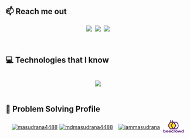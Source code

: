 <!-- [![MERN Stack Developer.](./assets/banner3.PNG)](https://github.com/masud-rana44) -->

<!-- 📌 _Here are a few things that describe me:_

- 💼 &nbsp;I am currently working as a Junior Software Engineer
- 🎓 &nbsp;I recently completed my BSc in computer science & engineering
- 🌱 &nbsp;I’m currently learning Next.js, TypeScript, Prisma -->
<!-- - 🔭 &nbsp;Personal goal ─ Will spend more time learning new and advanced technologies -->

<p align="center">

## 📫 Reach me out

<div align="center">
<p align="center">
<a href="https://www.linkedin.com/in/masud-rana-in/"><img src="https://img.shields.io/badge/LinkedIn-blue?style=for-the-badge&logo=linkedin&logoColor=white"></a>&nbsp;&nbsp;<a href="mailto:mdmasudrana4488@gmail.com"><img src="https://img.shields.io/badge/Gmail-D14836?style=for-the-badge&logo=gmail&logoColor=white"></a>&nbsp;&nbsp;<a href="https://twitter.com/dev__masudrana"><img src="https://img.shields.io/badge/Twitter-1DA1F2?style=for-the-badge&logo=twitter&logoColor=white"></a></p><br/>
</div>

## 💻 Technologies that I know

<br/>
<div align="center">
<a href="https://skillicons.dev">
<img src="https://skillicons.dev/icons?i=javascript,typescript,next,react,redux,tailwind,nodejs,mongodb,mysql,html,css" /><br> 
</a>
</div>

<br />

## 🧩 Problem Solving Profile

<div align="center" style="display: flex; align-items: center; justify-content: center;">
    <a href="https://www.leetcode.com/masudrana4488" target="blank"><img height="32" src="https://raw.githubusercontent.com/rahuldkjain/github-profile-readme-generator/master/src/images/icons/Social/leet-code.svg" alt="masudrana4488" width="40" /></a>
    <span style="margin-right: 5px;"></span>
    <a href="https://auth.geeksforgeeks.org/user/mdmasudrana4488" target="blank"><img height="24" src="https://raw.githubusercontent.com/rahuldkjain/github-profile-readme-generator/master/src/images/icons/Social/geeks-for-geeks.svg" alt="mdmasudrana4488" height="60" width="" /></a>
    <span style="margin-right: 15px;"></span>
    <a href="https://codeforces.com/profile/iammasudrana" target="blank"><img height="36" src="https://raw.githubusercontent.com/rahuldkjain/github-profile-readme-generator/master/src/images/icons/Social/codeforces.svg" alt="iammasudrana" width="40" /></a>
    <span style="margin-right: 8px;"></span>
    <a href="https://www.beecrowd.com.br/judge/en/users/statistics/433670" target="blank"><img height="36" src="./assets/bee-crowd.png" alt="beecrowd" width="58" /></a>
</div>

<!-- ## 📈 Current Stats

<div align="center">

[![GitHub Streak](https://github-readme-streak-stats.herokuapp.com?user=masud-rana44&theme=dark&hide_border=true&card_width=800)](https://git.io/streak-stats) -->

</div>
